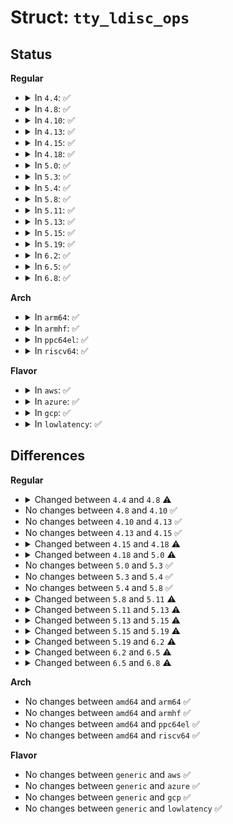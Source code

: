 # Struct: <code>tty_ldisc_ops</code>

## Status
<b>Regular</b>
<ul>
<li>
<details>
<summary>In <code>4.4</code>: ✅</summary>

```c
struct tty_ldisc_ops {
    int magic;
    char *name;
    int num;
    int flags;
    int (*open)(struct tty_struct *);
    void (*close)(struct tty_struct *);
    void (*flush_buffer)(struct tty_struct *);
    ssize_t (*chars_in_buffer)(struct tty_struct *);
    ssize_t (*read)(struct tty_struct *, struct file *, unsigned char *, size_t);
    ssize_t (*write)(struct tty_struct *, struct file *, const unsigned char *, size_t);
    int (*ioctl)(struct tty_struct *, struct file *, unsigned int, long unsigned int);
    long int (*compat_ioctl)(struct tty_struct *, struct file *, unsigned int, long unsigned int);
    void (*set_termios)(struct tty_struct *, struct ktermios *);
    unsigned int (*poll)(struct tty_struct *, struct file *, struct poll_table_struct *);
    int (*hangup)(struct tty_struct *);
    void (*receive_buf)(struct tty_struct *, const unsigned char *, char *, int);
    void (*write_wakeup)(struct tty_struct *);
    void (*dcd_change)(struct tty_struct *, unsigned int);
    void (*fasync)(struct tty_struct *, int);
    int (*receive_buf2)(struct tty_struct *, const unsigned char *, char *, int);
    struct module *owner;
    int refcount;
};
```
</details>
</li>
<li>
<details>
<summary>In <code>4.8</code>: ✅</summary>

```c
struct tty_ldisc_ops {
    int magic;
    char *name;
    int num;
    int flags;
    int (*open)(struct tty_struct *);
    void (*close)(struct tty_struct *);
    void (*flush_buffer)(struct tty_struct *);
    ssize_t (*read)(struct tty_struct *, struct file *, unsigned char *, size_t);
    ssize_t (*write)(struct tty_struct *, struct file *, const unsigned char *, size_t);
    int (*ioctl)(struct tty_struct *, struct file *, unsigned int, long unsigned int);
    long int (*compat_ioctl)(struct tty_struct *, struct file *, unsigned int, long unsigned int);
    void (*set_termios)(struct tty_struct *, struct ktermios *);
    unsigned int (*poll)(struct tty_struct *, struct file *, struct poll_table_struct *);
    int (*hangup)(struct tty_struct *);
    void (*receive_buf)(struct tty_struct *, const unsigned char *, char *, int);
    void (*write_wakeup)(struct tty_struct *);
    void (*dcd_change)(struct tty_struct *, unsigned int);
    int (*receive_buf2)(struct tty_struct *, const unsigned char *, char *, int);
    struct module *owner;
    int refcount;
};
```
</details>
</li>
<li>
<details>
<summary>In <code>4.10</code>: ✅</summary>

```c
struct tty_ldisc_ops {
    int magic;
    char *name;
    int num;
    int flags;
    int (*open)(struct tty_struct *);
    void (*close)(struct tty_struct *);
    void (*flush_buffer)(struct tty_struct *);
    ssize_t (*read)(struct tty_struct *, struct file *, unsigned char *, size_t);
    ssize_t (*write)(struct tty_struct *, struct file *, const unsigned char *, size_t);
    int (*ioctl)(struct tty_struct *, struct file *, unsigned int, long unsigned int);
    long int (*compat_ioctl)(struct tty_struct *, struct file *, unsigned int, long unsigned int);
    void (*set_termios)(struct tty_struct *, struct ktermios *);
    unsigned int (*poll)(struct tty_struct *, struct file *, struct poll_table_struct *);
    int (*hangup)(struct tty_struct *);
    void (*receive_buf)(struct tty_struct *, const unsigned char *, char *, int);
    void (*write_wakeup)(struct tty_struct *);
    void (*dcd_change)(struct tty_struct *, unsigned int);
    int (*receive_buf2)(struct tty_struct *, const unsigned char *, char *, int);
    struct module *owner;
    int refcount;
};
```
</details>
</li>
<li>
<details>
<summary>In <code>4.13</code>: ✅</summary>

```c
struct tty_ldisc_ops {
    int magic;
    char *name;
    int num;
    int flags;
    int (*open)(struct tty_struct *);
    void (*close)(struct tty_struct *);
    void (*flush_buffer)(struct tty_struct *);
    ssize_t (*read)(struct tty_struct *, struct file *, unsigned char *, size_t);
    ssize_t (*write)(struct tty_struct *, struct file *, const unsigned char *, size_t);
    int (*ioctl)(struct tty_struct *, struct file *, unsigned int, long unsigned int);
    long int (*compat_ioctl)(struct tty_struct *, struct file *, unsigned int, long unsigned int);
    void (*set_termios)(struct tty_struct *, struct ktermios *);
    unsigned int (*poll)(struct tty_struct *, struct file *, struct poll_table_struct *);
    int (*hangup)(struct tty_struct *);
    void (*receive_buf)(struct tty_struct *, const unsigned char *, char *, int);
    void (*write_wakeup)(struct tty_struct *);
    void (*dcd_change)(struct tty_struct *, unsigned int);
    int (*receive_buf2)(struct tty_struct *, const unsigned char *, char *, int);
    struct module *owner;
    int refcount;
};
```
</details>
</li>
<li>
<details>
<summary>In <code>4.15</code>: ✅</summary>

```c
struct tty_ldisc_ops {
    int magic;
    char *name;
    int num;
    int flags;
    int (*open)(struct tty_struct *);
    void (*close)(struct tty_struct *);
    void (*flush_buffer)(struct tty_struct *);
    ssize_t (*read)(struct tty_struct *, struct file *, unsigned char *, size_t);
    ssize_t (*write)(struct tty_struct *, struct file *, const unsigned char *, size_t);
    int (*ioctl)(struct tty_struct *, struct file *, unsigned int, long unsigned int);
    long int (*compat_ioctl)(struct tty_struct *, struct file *, unsigned int, long unsigned int);
    void (*set_termios)(struct tty_struct *, struct ktermios *);
    unsigned int (*poll)(struct tty_struct *, struct file *, struct poll_table_struct *);
    int (*hangup)(struct tty_struct *);
    void (*receive_buf)(struct tty_struct *, const unsigned char *, char *, int);
    void (*write_wakeup)(struct tty_struct *);
    void (*dcd_change)(struct tty_struct *, unsigned int);
    int (*receive_buf2)(struct tty_struct *, const unsigned char *, char *, int);
    struct module *owner;
    int refcount;
};
```
</details>
</li>
<li>
<details>
<summary>In <code>4.18</code>: ✅</summary>

```c
struct tty_ldisc_ops {
    int magic;
    char *name;
    int num;
    int flags;
    int (*open)(struct tty_struct *);
    void (*close)(struct tty_struct *);
    void (*flush_buffer)(struct tty_struct *);
    ssize_t (*read)(struct tty_struct *, struct file *, unsigned char *, size_t);
    ssize_t (*write)(struct tty_struct *, struct file *, const unsigned char *, size_t);
    int (*ioctl)(struct tty_struct *, struct file *, unsigned int, long unsigned int);
    long int (*compat_ioctl)(struct tty_struct *, struct file *, unsigned int, long unsigned int);
    void (*set_termios)(struct tty_struct *, struct ktermios *);
    __poll_t (*poll)(struct tty_struct *, struct file *, struct poll_table_struct *);
    int (*hangup)(struct tty_struct *);
    void (*receive_buf)(struct tty_struct *, const unsigned char *, char *, int);
    void (*write_wakeup)(struct tty_struct *);
    void (*dcd_change)(struct tty_struct *, unsigned int);
    int (*receive_buf2)(struct tty_struct *, const unsigned char *, char *, int);
    struct module *owner;
    int refcount;
};
```
</details>
</li>
<li>
<details>
<summary>In <code>5.0</code>: ✅</summary>

```c
struct tty_ldisc_ops {
    int magic;
    char *name;
    int num;
    int flags;
    int (*open)(struct tty_struct *);
    void (*close)(struct tty_struct *);
    void (*flush_buffer)(struct tty_struct *);
    ssize_t (*read)(struct tty_struct *, struct file *, unsigned char *, size_t);
    ssize_t (*write)(struct tty_struct *, struct file *, const unsigned char *, size_t);
    int (*ioctl)(struct tty_struct *, struct file *, unsigned int, long unsigned int);
    int (*compat_ioctl)(struct tty_struct *, struct file *, unsigned int, long unsigned int);
    void (*set_termios)(struct tty_struct *, struct ktermios *);
    __poll_t (*poll)(struct tty_struct *, struct file *, struct poll_table_struct *);
    int (*hangup)(struct tty_struct *);
    void (*receive_buf)(struct tty_struct *, const unsigned char *, char *, int);
    void (*write_wakeup)(struct tty_struct *);
    void (*dcd_change)(struct tty_struct *, unsigned int);
    int (*receive_buf2)(struct tty_struct *, const unsigned char *, char *, int);
    struct module *owner;
    int refcount;
};
```
</details>
</li>
<li>
<details>
<summary>In <code>5.3</code>: ✅</summary>

```c
struct tty_ldisc_ops {
    int magic;
    char *name;
    int num;
    int flags;
    int (*open)(struct tty_struct *);
    void (*close)(struct tty_struct *);
    void (*flush_buffer)(struct tty_struct *);
    ssize_t (*read)(struct tty_struct *, struct file *, unsigned char *, size_t);
    ssize_t (*write)(struct tty_struct *, struct file *, const unsigned char *, size_t);
    int (*ioctl)(struct tty_struct *, struct file *, unsigned int, long unsigned int);
    int (*compat_ioctl)(struct tty_struct *, struct file *, unsigned int, long unsigned int);
    void (*set_termios)(struct tty_struct *, struct ktermios *);
    __poll_t (*poll)(struct tty_struct *, struct file *, struct poll_table_struct *);
    int (*hangup)(struct tty_struct *);
    void (*receive_buf)(struct tty_struct *, const unsigned char *, char *, int);
    void (*write_wakeup)(struct tty_struct *);
    void (*dcd_change)(struct tty_struct *, unsigned int);
    int (*receive_buf2)(struct tty_struct *, const unsigned char *, char *, int);
    struct module *owner;
    int refcount;
};
```
</details>
</li>
<li>
<details>
<summary>In <code>5.4</code>: ✅</summary>

```c
struct tty_ldisc_ops {
    int magic;
    char *name;
    int num;
    int flags;
    int (*open)(struct tty_struct *);
    void (*close)(struct tty_struct *);
    void (*flush_buffer)(struct tty_struct *);
    ssize_t (*read)(struct tty_struct *, struct file *, unsigned char *, size_t);
    ssize_t (*write)(struct tty_struct *, struct file *, const unsigned char *, size_t);
    int (*ioctl)(struct tty_struct *, struct file *, unsigned int, long unsigned int);
    int (*compat_ioctl)(struct tty_struct *, struct file *, unsigned int, long unsigned int);
    void (*set_termios)(struct tty_struct *, struct ktermios *);
    __poll_t (*poll)(struct tty_struct *, struct file *, struct poll_table_struct *);
    int (*hangup)(struct tty_struct *);
    void (*receive_buf)(struct tty_struct *, const unsigned char *, char *, int);
    void (*write_wakeup)(struct tty_struct *);
    void (*dcd_change)(struct tty_struct *, unsigned int);
    int (*receive_buf2)(struct tty_struct *, const unsigned char *, char *, int);
    struct module *owner;
    int refcount;
};
```
</details>
</li>
<li>
<details>
<summary>In <code>5.8</code>: ✅</summary>

```c
struct tty_ldisc_ops {
    int magic;
    char *name;
    int num;
    int flags;
    int (*open)(struct tty_struct *);
    void (*close)(struct tty_struct *);
    void (*flush_buffer)(struct tty_struct *);
    ssize_t (*read)(struct tty_struct *, struct file *, unsigned char *, size_t);
    ssize_t (*write)(struct tty_struct *, struct file *, const unsigned char *, size_t);
    int (*ioctl)(struct tty_struct *, struct file *, unsigned int, long unsigned int);
    int (*compat_ioctl)(struct tty_struct *, struct file *, unsigned int, long unsigned int);
    void (*set_termios)(struct tty_struct *, struct ktermios *);
    __poll_t (*poll)(struct tty_struct *, struct file *, struct poll_table_struct *);
    int (*hangup)(struct tty_struct *);
    void (*receive_buf)(struct tty_struct *, const unsigned char *, char *, int);
    void (*write_wakeup)(struct tty_struct *);
    void (*dcd_change)(struct tty_struct *, unsigned int);
    int (*receive_buf2)(struct tty_struct *, const unsigned char *, char *, int);
    struct module *owner;
    int refcount;
};
```
</details>
</li>
<li>
<details>
<summary>In <code>5.11</code>: ✅</summary>

```c
struct tty_ldisc_ops {
    int magic;
    char *name;
    int num;
    int flags;
    int (*open)(struct tty_struct *);
    void (*close)(struct tty_struct *);
    void (*flush_buffer)(struct tty_struct *);
    ssize_t (*read)(struct tty_struct *, struct file *, unsigned char *, size_t, void **, long unsigned int);
    ssize_t (*write)(struct tty_struct *, struct file *, const unsigned char *, size_t);
    int (*ioctl)(struct tty_struct *, struct file *, unsigned int, long unsigned int);
    int (*compat_ioctl)(struct tty_struct *, struct file *, unsigned int, long unsigned int);
    void (*set_termios)(struct tty_struct *, struct ktermios *);
    __poll_t (*poll)(struct tty_struct *, struct file *, struct poll_table_struct *);
    int (*hangup)(struct tty_struct *);
    void (*receive_buf)(struct tty_struct *, const unsigned char *, char *, int);
    void (*write_wakeup)(struct tty_struct *);
    void (*dcd_change)(struct tty_struct *, unsigned int);
    int (*receive_buf2)(struct tty_struct *, const unsigned char *, char *, int);
    struct module *owner;
    int refcount;
};
```
</details>
</li>
<li>
<details>
<summary>In <code>5.13</code>: ✅</summary>

```c
struct tty_ldisc_ops {
    char *name;
    int num;
    int flags;
    int (*open)(struct tty_struct *);
    void (*close)(struct tty_struct *);
    void (*flush_buffer)(struct tty_struct *);
    ssize_t (*read)(struct tty_struct *, struct file *, unsigned char *, size_t, void **, long unsigned int);
    ssize_t (*write)(struct tty_struct *, struct file *, const unsigned char *, size_t);
    int (*ioctl)(struct tty_struct *, struct file *, unsigned int, long unsigned int);
    int (*compat_ioctl)(struct tty_struct *, struct file *, unsigned int, long unsigned int);
    void (*set_termios)(struct tty_struct *, struct ktermios *);
    __poll_t (*poll)(struct tty_struct *, struct file *, struct poll_table_struct *);
    int (*hangup)(struct tty_struct *);
    void (*receive_buf)(struct tty_struct *, const unsigned char *, char *, int);
    void (*write_wakeup)(struct tty_struct *);
    void (*dcd_change)(struct tty_struct *, unsigned int);
    int (*receive_buf2)(struct tty_struct *, const unsigned char *, char *, int);
    struct module *owner;
    int refcount;
};
```
</details>
</li>
<li>
<details>
<summary>In <code>5.15</code>: ✅</summary>

```c
struct tty_ldisc_ops {
    char *name;
    int num;
    int flags;
    int (*open)(struct tty_struct *);
    void (*close)(struct tty_struct *);
    void (*flush_buffer)(struct tty_struct *);
    ssize_t (*read)(struct tty_struct *, struct file *, unsigned char *, size_t, void **, long unsigned int);
    ssize_t (*write)(struct tty_struct *, struct file *, const unsigned char *, size_t);
    int (*ioctl)(struct tty_struct *, struct file *, unsigned int, long unsigned int);
    int (*compat_ioctl)(struct tty_struct *, struct file *, unsigned int, long unsigned int);
    void (*set_termios)(struct tty_struct *, struct ktermios *);
    __poll_t (*poll)(struct tty_struct *, struct file *, struct poll_table_struct *);
    int (*hangup)(struct tty_struct *);
    void (*receive_buf)(struct tty_struct *, const unsigned char *, const char *, int);
    void (*write_wakeup)(struct tty_struct *);
    void (*dcd_change)(struct tty_struct *, unsigned int);
    int (*receive_buf2)(struct tty_struct *, const unsigned char *, const char *, int);
    struct module *owner;
};
```
</details>
</li>
<li>
<details>
<summary>In <code>5.19</code>: ✅</summary>

```c
struct tty_ldisc_ops {
    char *name;
    int num;
    int (*open)(struct tty_struct *);
    void (*close)(struct tty_struct *);
    void (*flush_buffer)(struct tty_struct *);
    ssize_t (*read)(struct tty_struct *, struct file *, unsigned char *, size_t, void **, long unsigned int);
    ssize_t (*write)(struct tty_struct *, struct file *, const unsigned char *, size_t);
    int (*ioctl)(struct tty_struct *, unsigned int, long unsigned int);
    int (*compat_ioctl)(struct tty_struct *, unsigned int, long unsigned int);
    void (*set_termios)(struct tty_struct *, struct ktermios *);
    __poll_t (*poll)(struct tty_struct *, struct file *, struct poll_table_struct *);
    void (*hangup)(struct tty_struct *);
    void (*receive_buf)(struct tty_struct *, const unsigned char *, const char *, int);
    void (*write_wakeup)(struct tty_struct *);
    void (*dcd_change)(struct tty_struct *, unsigned int);
    int (*receive_buf2)(struct tty_struct *, const unsigned char *, const char *, int);
    struct module *owner;
};
```
</details>
</li>
<li>
<details>
<summary>In <code>6.2</code>: ✅</summary>

```c
struct tty_ldisc_ops {
    char *name;
    int num;
    int (*open)(struct tty_struct *);
    void (*close)(struct tty_struct *);
    void (*flush_buffer)(struct tty_struct *);
    ssize_t (*read)(struct tty_struct *, struct file *, unsigned char *, size_t, void **, long unsigned int);
    ssize_t (*write)(struct tty_struct *, struct file *, const unsigned char *, size_t);
    int (*ioctl)(struct tty_struct *, unsigned int, long unsigned int);
    int (*compat_ioctl)(struct tty_struct *, unsigned int, long unsigned int);
    void (*set_termios)(struct tty_struct *, const struct ktermios *);
    __poll_t (*poll)(struct tty_struct *, struct file *, struct poll_table_struct *);
    void (*hangup)(struct tty_struct *);
    void (*receive_buf)(struct tty_struct *, const unsigned char *, const char *, int);
    void (*write_wakeup)(struct tty_struct *);
    void (*dcd_change)(struct tty_struct *, unsigned int);
    int (*receive_buf2)(struct tty_struct *, const unsigned char *, const char *, int);
    void (*lookahead_buf)(struct tty_struct *, const unsigned char *, const unsigned char *, unsigned int);
    struct module *owner;
};
```
</details>
</li>
<li>
<details>
<summary>In <code>6.5</code>: ✅</summary>

```c
struct tty_ldisc_ops {
    char *name;
    int num;
    int (*open)(struct tty_struct *);
    void (*close)(struct tty_struct *);
    void (*flush_buffer)(struct tty_struct *);
    ssize_t (*read)(struct tty_struct *, struct file *, unsigned char *, size_t, void **, long unsigned int);
    ssize_t (*write)(struct tty_struct *, struct file *, const unsigned char *, size_t);
    int (*ioctl)(struct tty_struct *, unsigned int, long unsigned int);
    int (*compat_ioctl)(struct tty_struct *, unsigned int, long unsigned int);
    void (*set_termios)(struct tty_struct *, const struct ktermios *);
    __poll_t (*poll)(struct tty_struct *, struct file *, struct poll_table_struct *);
    void (*hangup)(struct tty_struct *);
    void (*receive_buf)(struct tty_struct *, const unsigned char *, const char *, int);
    void (*write_wakeup)(struct tty_struct *);
    void (*dcd_change)(struct tty_struct *, bool);
    int (*receive_buf2)(struct tty_struct *, const unsigned char *, const char *, int);
    void (*lookahead_buf)(struct tty_struct *, const unsigned char *, const unsigned char *, unsigned int);
    struct module *owner;
};
```
</details>
</li>
<li>
<details>
<summary>In <code>6.8</code>: ✅</summary>

```c
struct tty_ldisc_ops {
    char *name;
    int num;
    int (*open)(struct tty_struct *);
    void (*close)(struct tty_struct *);
    void (*flush_buffer)(struct tty_struct *);
    ssize_t (*read)(struct tty_struct *, struct file *, u8 *, size_t, void **, long unsigned int);
    ssize_t (*write)(struct tty_struct *, struct file *, const u8 *, size_t);
    int (*ioctl)(struct tty_struct *, unsigned int, long unsigned int);
    int (*compat_ioctl)(struct tty_struct *, unsigned int, long unsigned int);
    void (*set_termios)(struct tty_struct *, const struct ktermios *);
    __poll_t (*poll)(struct tty_struct *, struct file *, struct poll_table_struct *);
    void (*hangup)(struct tty_struct *);
    void (*receive_buf)(struct tty_struct *, const u8 *, const u8 *, size_t);
    void (*write_wakeup)(struct tty_struct *);
    void (*dcd_change)(struct tty_struct *, bool);
    size_t (*receive_buf2)(struct tty_struct *, const u8 *, const u8 *, size_t);
    void (*lookahead_buf)(struct tty_struct *, const u8 *, const u8 *, size_t);
    struct module *owner;
};
```
</details>
</li>
</ul>
<b>Arch</b>
<ul>
<li>
<details>
<summary>In <code>arm64</code>: ✅</summary>

```c
struct tty_ldisc_ops {
    int magic;
    char *name;
    int num;
    int flags;
    int (*open)(struct tty_struct *);
    void (*close)(struct tty_struct *);
    void (*flush_buffer)(struct tty_struct *);
    ssize_t (*read)(struct tty_struct *, struct file *, unsigned char *, size_t);
    ssize_t (*write)(struct tty_struct *, struct file *, const unsigned char *, size_t);
    int (*ioctl)(struct tty_struct *, struct file *, unsigned int, long unsigned int);
    int (*compat_ioctl)(struct tty_struct *, struct file *, unsigned int, long unsigned int);
    void (*set_termios)(struct tty_struct *, struct ktermios *);
    __poll_t (*poll)(struct tty_struct *, struct file *, struct poll_table_struct *);
    int (*hangup)(struct tty_struct *);
    void (*receive_buf)(struct tty_struct *, const unsigned char *, char *, int);
    void (*write_wakeup)(struct tty_struct *);
    void (*dcd_change)(struct tty_struct *, unsigned int);
    int (*receive_buf2)(struct tty_struct *, const unsigned char *, char *, int);
    struct module *owner;
    int refcount;
};
```
</details>
</li>
<li>
<details>
<summary>In <code>armhf</code>: ✅</summary>

```c
struct tty_ldisc_ops {
    int magic;
    char *name;
    int num;
    int flags;
    int (*open)(struct tty_struct *);
    void (*close)(struct tty_struct *);
    void (*flush_buffer)(struct tty_struct *);
    ssize_t (*read)(struct tty_struct *, struct file *, unsigned char *, size_t);
    ssize_t (*write)(struct tty_struct *, struct file *, const unsigned char *, size_t);
    int (*ioctl)(struct tty_struct *, struct file *, unsigned int, long unsigned int);
    int (*compat_ioctl)(struct tty_struct *, struct file *, unsigned int, long unsigned int);
    void (*set_termios)(struct tty_struct *, struct ktermios *);
    __poll_t (*poll)(struct tty_struct *, struct file *, struct poll_table_struct *);
    int (*hangup)(struct tty_struct *);
    void (*receive_buf)(struct tty_struct *, const unsigned char *, char *, int);
    void (*write_wakeup)(struct tty_struct *);
    void (*dcd_change)(struct tty_struct *, unsigned int);
    int (*receive_buf2)(struct tty_struct *, const unsigned char *, char *, int);
    struct module *owner;
    int refcount;
};
```
</details>
</li>
<li>
<details>
<summary>In <code>ppc64el</code>: ✅</summary>

```c
struct tty_ldisc_ops {
    int magic;
    char *name;
    int num;
    int flags;
    int (*open)(struct tty_struct *);
    void (*close)(struct tty_struct *);
    void (*flush_buffer)(struct tty_struct *);
    ssize_t (*read)(struct tty_struct *, struct file *, unsigned char *, size_t);
    ssize_t (*write)(struct tty_struct *, struct file *, const unsigned char *, size_t);
    int (*ioctl)(struct tty_struct *, struct file *, unsigned int, long unsigned int);
    int (*compat_ioctl)(struct tty_struct *, struct file *, unsigned int, long unsigned int);
    void (*set_termios)(struct tty_struct *, struct ktermios *);
    __poll_t (*poll)(struct tty_struct *, struct file *, struct poll_table_struct *);
    int (*hangup)(struct tty_struct *);
    void (*receive_buf)(struct tty_struct *, const unsigned char *, char *, int);
    void (*write_wakeup)(struct tty_struct *);
    void (*dcd_change)(struct tty_struct *, unsigned int);
    int (*receive_buf2)(struct tty_struct *, const unsigned char *, char *, int);
    struct module *owner;
    int refcount;
};
```
</details>
</li>
<li>
<details>
<summary>In <code>riscv64</code>: ✅</summary>

```c
struct tty_ldisc_ops {
    int magic;
    char *name;
    int num;
    int flags;
    int (*open)(struct tty_struct *);
    void (*close)(struct tty_struct *);
    void (*flush_buffer)(struct tty_struct *);
    ssize_t (*read)(struct tty_struct *, struct file *, unsigned char *, size_t);
    ssize_t (*write)(struct tty_struct *, struct file *, const unsigned char *, size_t);
    int (*ioctl)(struct tty_struct *, struct file *, unsigned int, long unsigned int);
    int (*compat_ioctl)(struct tty_struct *, struct file *, unsigned int, long unsigned int);
    void (*set_termios)(struct tty_struct *, struct ktermios *);
    __poll_t (*poll)(struct tty_struct *, struct file *, struct poll_table_struct *);
    int (*hangup)(struct tty_struct *);
    void (*receive_buf)(struct tty_struct *, const unsigned char *, char *, int);
    void (*write_wakeup)(struct tty_struct *);
    void (*dcd_change)(struct tty_struct *, unsigned int);
    int (*receive_buf2)(struct tty_struct *, const unsigned char *, char *, int);
    struct module *owner;
    int refcount;
};
```
</details>
</li>
</ul>
<b>Flavor</b>
<ul>
<li>
<details>
<summary>In <code>aws</code>: ✅</summary>

```c
struct tty_ldisc_ops {
    int magic;
    char *name;
    int num;
    int flags;
    int (*open)(struct tty_struct *);
    void (*close)(struct tty_struct *);
    void (*flush_buffer)(struct tty_struct *);
    ssize_t (*read)(struct tty_struct *, struct file *, unsigned char *, size_t);
    ssize_t (*write)(struct tty_struct *, struct file *, const unsigned char *, size_t);
    int (*ioctl)(struct tty_struct *, struct file *, unsigned int, long unsigned int);
    int (*compat_ioctl)(struct tty_struct *, struct file *, unsigned int, long unsigned int);
    void (*set_termios)(struct tty_struct *, struct ktermios *);
    __poll_t (*poll)(struct tty_struct *, struct file *, struct poll_table_struct *);
    int (*hangup)(struct tty_struct *);
    void (*receive_buf)(struct tty_struct *, const unsigned char *, char *, int);
    void (*write_wakeup)(struct tty_struct *);
    void (*dcd_change)(struct tty_struct *, unsigned int);
    int (*receive_buf2)(struct tty_struct *, const unsigned char *, char *, int);
    struct module *owner;
    int refcount;
};
```
</details>
</li>
<li>
<details>
<summary>In <code>azure</code>: ✅</summary>

```c
struct tty_ldisc_ops {
    int magic;
    char *name;
    int num;
    int flags;
    int (*open)(struct tty_struct *);
    void (*close)(struct tty_struct *);
    void (*flush_buffer)(struct tty_struct *);
    ssize_t (*read)(struct tty_struct *, struct file *, unsigned char *, size_t);
    ssize_t (*write)(struct tty_struct *, struct file *, const unsigned char *, size_t);
    int (*ioctl)(struct tty_struct *, struct file *, unsigned int, long unsigned int);
    int (*compat_ioctl)(struct tty_struct *, struct file *, unsigned int, long unsigned int);
    void (*set_termios)(struct tty_struct *, struct ktermios *);
    __poll_t (*poll)(struct tty_struct *, struct file *, struct poll_table_struct *);
    int (*hangup)(struct tty_struct *);
    void (*receive_buf)(struct tty_struct *, const unsigned char *, char *, int);
    void (*write_wakeup)(struct tty_struct *);
    void (*dcd_change)(struct tty_struct *, unsigned int);
    int (*receive_buf2)(struct tty_struct *, const unsigned char *, char *, int);
    struct module *owner;
    int refcount;
};
```
</details>
</li>
<li>
<details>
<summary>In <code>gcp</code>: ✅</summary>

```c
struct tty_ldisc_ops {
    int magic;
    char *name;
    int num;
    int flags;
    int (*open)(struct tty_struct *);
    void (*close)(struct tty_struct *);
    void (*flush_buffer)(struct tty_struct *);
    ssize_t (*read)(struct tty_struct *, struct file *, unsigned char *, size_t);
    ssize_t (*write)(struct tty_struct *, struct file *, const unsigned char *, size_t);
    int (*ioctl)(struct tty_struct *, struct file *, unsigned int, long unsigned int);
    int (*compat_ioctl)(struct tty_struct *, struct file *, unsigned int, long unsigned int);
    void (*set_termios)(struct tty_struct *, struct ktermios *);
    __poll_t (*poll)(struct tty_struct *, struct file *, struct poll_table_struct *);
    int (*hangup)(struct tty_struct *);
    void (*receive_buf)(struct tty_struct *, const unsigned char *, char *, int);
    void (*write_wakeup)(struct tty_struct *);
    void (*dcd_change)(struct tty_struct *, unsigned int);
    int (*receive_buf2)(struct tty_struct *, const unsigned char *, char *, int);
    struct module *owner;
    int refcount;
};
```
</details>
</li>
<li>
<details>
<summary>In <code>lowlatency</code>: ✅</summary>

```c
struct tty_ldisc_ops {
    int magic;
    char *name;
    int num;
    int flags;
    int (*open)(struct tty_struct *);
    void (*close)(struct tty_struct *);
    void (*flush_buffer)(struct tty_struct *);
    ssize_t (*read)(struct tty_struct *, struct file *, unsigned char *, size_t);
    ssize_t (*write)(struct tty_struct *, struct file *, const unsigned char *, size_t);
    int (*ioctl)(struct tty_struct *, struct file *, unsigned int, long unsigned int);
    int (*compat_ioctl)(struct tty_struct *, struct file *, unsigned int, long unsigned int);
    void (*set_termios)(struct tty_struct *, struct ktermios *);
    __poll_t (*poll)(struct tty_struct *, struct file *, struct poll_table_struct *);
    int (*hangup)(struct tty_struct *);
    void (*receive_buf)(struct tty_struct *, const unsigned char *, char *, int);
    void (*write_wakeup)(struct tty_struct *);
    void (*dcd_change)(struct tty_struct *, unsigned int);
    int (*receive_buf2)(struct tty_struct *, const unsigned char *, char *, int);
    struct module *owner;
    int refcount;
};
```
</details>
</li>
</ul>

## Differences
<b>Regular</b>
<ul>
<li>
<details>
<summary>Changed between <code>4.4</code> and <code>4.8</code> ⚠️</summary>
<ul>
<li>
<b>Field removed. </b>
<code>ssize_t (*chars_in_buffer)(struct tty_struct *)</code>
</li>
<li>
<b>Field removed. </b>
<code>void (*fasync)(struct tty_struct *, int)</code>
</li>
</ul>
</details>
</li>
<li>
No changes between <code>4.8</code> and <code>4.10</code> ✅
</li>
<li>
No changes between <code>4.10</code> and <code>4.13</code> ✅
</li>
<li>
No changes between <code>4.13</code> and <code>4.15</code> ✅
</li>
<li>
<details>
<summary>Changed between <code>4.15</code> and <code>4.18</code> ⚠️</summary>
<ul>
<li>
<b>Field type changed. </b>
<code>unsigned int (*poll)(struct tty_struct *, struct file *, struct poll_table_struct *)</code> ➡️ <code>__poll_t (*poll)(struct tty_struct *, struct file *, struct poll_table_struct *)</code>
</li>
</ul>
</details>
</li>
<li>
<details>
<summary>Changed between <code>4.18</code> and <code>5.0</code> ⚠️</summary>
<ul>
<li>
<b>Field type changed. </b>
<code>long int (*compat_ioctl)(struct tty_struct *, struct file *, unsigned int, long unsigned int)</code> ➡️ <code>int (*compat_ioctl)(struct tty_struct *, struct file *, unsigned int, long unsigned int)</code>
</li>
</ul>
</details>
</li>
<li>
No changes between <code>5.0</code> and <code>5.3</code> ✅
</li>
<li>
No changes between <code>5.3</code> and <code>5.4</code> ✅
</li>
<li>
No changes between <code>5.4</code> and <code>5.8</code> ✅
</li>
<li>
<details>
<summary>Changed between <code>5.8</code> and <code>5.11</code> ⚠️</summary>
<ul>
<li>
<b>Field type changed. </b>
<code>ssize_t (*read)(struct tty_struct *, struct file *, unsigned char *, size_t)</code> ➡️ <code>ssize_t (*read)(struct tty_struct *, struct file *, unsigned char *, size_t, void **, long unsigned int)</code>
</li>
</ul>
</details>
</li>
<li>
<details>
<summary>Changed between <code>5.11</code> and <code>5.13</code> ⚠️</summary>
<ul>
<li>
<b>Field removed. </b>
<code>int magic</code>
</li>
</ul>
</details>
</li>
<li>
<details>
<summary>Changed between <code>5.13</code> and <code>5.15</code> ⚠️</summary>
<ul>
<li>
<b>Field removed. </b>
<code>int refcount</code>
</li>
<li>
<b>Field type changed. </b>
<code>void (*receive_buf)(struct tty_struct *, const unsigned char *, char *, int)</code> ➡️ <code>void (*receive_buf)(struct tty_struct *, const unsigned char *, const char *, int)</code>
</li>
<li>
<b>Field type changed. </b>
<code>int (*receive_buf2)(struct tty_struct *, const unsigned char *, char *, int)</code> ➡️ <code>int (*receive_buf2)(struct tty_struct *, const unsigned char *, const char *, int)</code>
</li>
</ul>
</details>
</li>
<li>
<details>
<summary>Changed between <code>5.15</code> and <code>5.19</code> ⚠️</summary>
<ul>
<li>
<b>Field removed. </b>
<code>int flags</code>
</li>
<li>
<b>Field type changed. </b>
<code>int (*ioctl)(struct tty_struct *, struct file *, unsigned int, long unsigned int)</code> ➡️ <code>int (*ioctl)(struct tty_struct *, unsigned int, long unsigned int)</code>
</li>
<li>
<b>Field type changed. </b>
<code>int (*compat_ioctl)(struct tty_struct *, struct file *, unsigned int, long unsigned int)</code> ➡️ <code>int (*compat_ioctl)(struct tty_struct *, unsigned int, long unsigned int)</code>
</li>
<li>
<b>Field type changed. </b>
<code>int (*hangup)(struct tty_struct *)</code> ➡️ <code>void (*hangup)(struct tty_struct *)</code>
</li>
</ul>
</details>
</li>
<li>
<details>
<summary>Changed between <code>5.19</code> and <code>6.2</code> ⚠️</summary>
<ul>
<li>
<b>Field added. </b>
<code>void (*lookahead_buf)(struct tty_struct *, const unsigned char *, const unsigned char *, unsigned int)</code>
</li>
<li>
<b>Field type changed. </b>
<code>void (*set_termios)(struct tty_struct *, struct ktermios *)</code> ➡️ <code>void (*set_termios)(struct tty_struct *, const struct ktermios *)</code>
</li>
</ul>
</details>
</li>
<li>
<details>
<summary>Changed between <code>6.2</code> and <code>6.5</code> ⚠️</summary>
<ul>
<li>
<b>Field type changed. </b>
<code>void (*dcd_change)(struct tty_struct *, unsigned int)</code> ➡️ <code>void (*dcd_change)(struct tty_struct *, bool)</code>
</li>
</ul>
</details>
</li>
<li>
<details>
<summary>Changed between <code>6.5</code> and <code>6.8</code> ⚠️</summary>
<ul>
<li>
<b>Field type changed. </b>
<code>ssize_t (*read)(struct tty_struct *, struct file *, unsigned char *, size_t, void **, long unsigned int)</code> ➡️ <code>ssize_t (*read)(struct tty_struct *, struct file *, u8 *, size_t, void **, long unsigned int)</code>
</li>
<li>
<b>Field type changed. </b>
<code>ssize_t (*write)(struct tty_struct *, struct file *, const unsigned char *, size_t)</code> ➡️ <code>ssize_t (*write)(struct tty_struct *, struct file *, const u8 *, size_t)</code>
</li>
<li>
<b>Field type changed. </b>
<code>void (*receive_buf)(struct tty_struct *, const unsigned char *, const char *, int)</code> ➡️ <code>void (*receive_buf)(struct tty_struct *, const u8 *, const u8 *, size_t)</code>
</li>
<li>
<b>Field type changed. </b>
<code>int (*receive_buf2)(struct tty_struct *, const unsigned char *, const char *, int)</code> ➡️ <code>size_t (*receive_buf2)(struct tty_struct *, const u8 *, const u8 *, size_t)</code>
</li>
<li>
<b>Field type changed. </b>
<code>void (*lookahead_buf)(struct tty_struct *, const unsigned char *, const unsigned char *, unsigned int)</code> ➡️ <code>void (*lookahead_buf)(struct tty_struct *, const u8 *, const u8 *, size_t)</code>
</li>
</ul>
</details>
</li>
</ul>
<b>Arch</b>
<ul>
<li>
No changes between <code>amd64</code> and <code>arm64</code> ✅
</li>
<li>
No changes between <code>amd64</code> and <code>armhf</code> ✅
</li>
<li>
No changes between <code>amd64</code> and <code>ppc64el</code> ✅
</li>
<li>
No changes between <code>amd64</code> and <code>riscv64</code> ✅
</li>
</ul>
<b>Flavor</b>
<ul>
<li>
No changes between <code>generic</code> and <code>aws</code> ✅
</li>
<li>
No changes between <code>generic</code> and <code>azure</code> ✅
</li>
<li>
No changes between <code>generic</code> and <code>gcp</code> ✅
</li>
<li>
No changes between <code>generic</code> and <code>lowlatency</code> ✅
</li>
</ul>
